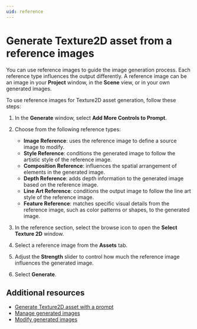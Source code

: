 ```yaml
---
uid: reference
---
```


# Generate Texture2D asset from a reference images

You can use reference images to guide the image generation process. Each reference type influences the output differently. A reference image can be an image in your **Project** window, in the **Scene** view, or in your own generated images.

To use reference images for Texture2D asset generation, follow these steps:

1. In the **Generate** window, select **Add More Controls to Prompt**.
1. Choose from the following reference types:

   * **Image Reference**: uses the reference image to define a source image to modify.
   * **Style Reference**: conditions the generated image to follow the artistic style of the reference image. 
   * **Composition Reference**: influences the spatial arrangement of elements in the generated image.
   * **Depth Reference**: adds depth information to the generated image based on the reference image.
   * **Line Art Reference**: conditions the output image to follow the line art style of the reference image. 
   * **Feature Reference**: matches specific visual details from the reference image, such as color patterns or shapes, to the generated image.

1. In the reference section, select the browse icon to open the **Select Texture 2D** window.
1. Select a reference image from the **Assets** tab.
1. Adjust the **Strength** slider to control how much the reference image influences the generated image.
1. Select **Generate**.

## Additional resources

* [Generate Texture2D asset with a prompt](xref:generate-texture2d)
* [Manage generated images](xref:manage)
* [Modify generated images](xref:modify)